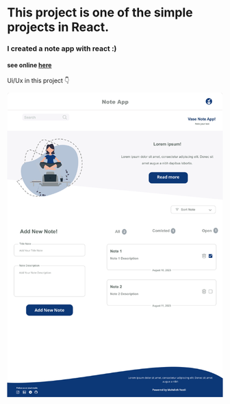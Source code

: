 <h1>This project is one of the simple projects in React.</h1>
<h3>I created a note app with react :)</h3>
<h4>see online <a href="https://note-app-react-mu.vercel.app/">here</a></h4>

Ui/Ux in this project 👇

<div align="center">
<img src="./public/Svg/uiPage.svg" >
</div>
